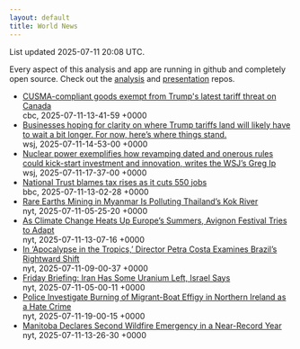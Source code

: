 ```yaml
---
layout: default
title: World News
---
```


<div markdown="0">
<div class="byline small text-muted">List updated <span class="datetime">2025-07-11 20:08 UTC</span>.</div>

<p>Every aspect of this analysis and app are running in github and completely open source. Check out the <a href="https://github.com/Castro-Media/Analysis">analysis</a> and <a href="https://github.com/Castro-Media/TopStoryReview.com">presentation</a> repos.</p>
<ul>
<li><a href='https://www.cbc.ca/news/business/trump-tariff-cusma-1.7582740?cmp=rss'>CUSMA-compliant goods exempt from Trump's latest tariff threat on Canada</a><div class='byline small text-muted'>cbc, <span class="datetime">2025-07-11-13-41-59 +0000</span></div></li>
<li><a href='https://www.wsj.com/economy/trade/trump-tariffs-countries-goods-explained-b9878e1a'>Businesses hoping for clarity on where Trump tariffs land will likely have to wait a bit longer. For now, here&#8217;s where things stand.</a><div class='byline small text-muted'>wsj, <span class="datetime">2025-07-11-14-53-00 +0000</span></div></li>
<li><a href='https://www.wsj.com/economy/trumps-unsung-economic-booster-deregulation-e46bce0b'>Nuclear power exemplifies how revamping dated and onerous rules could kick-start investment and innovation, writes the WSJ&#8217;s Greg Ip</a><div class='byline small text-muted'>wsj, <span class="datetime">2025-07-11-17-37-00 +0000</span></div></li>
<li><a href='https://www.bbc.com/news/articles/clym8029nnvo'>National Trust blames tax rises as it cuts 550 jobs</a><div class='byline small text-muted'>bbc, <span class="datetime">2025-07-11-13-02-28 +0000</span></div></li>
<li><a href='https://www.nytimes.com/2025/07/11/world/asia/myanmar-mining-thailand-china.html'>Rare Earths Mining in Myanmar Is Polluting Thailand&#8217;s Kok River</a><div class='byline small text-muted'>nyt, <span class="datetime">2025-07-11-05-25-20 +0000</span></div></li>
<li><a href='https://www.nytimes.com/2025/07/11/theater/avignon-festival-heat-climate-change.html'>As Climate Change Heats Up Europe&#8217;s Summers, Avignon Festival Tries to Adapt</a><div class='byline small text-muted'>nyt, <span class="datetime">2025-07-11-13-07-16 +0000</span></div></li>
<li><a href='https://www.nytimes.com/2025/07/11/movies/petra-costa-brazil-politics-documentary.html'>In &#8216;Apocalypse in the Tropics,&#8217; Director Petra Costa Examines Brazil&#8217;s Rightward Shift</a><div class='byline small text-muted'>nyt, <span class="datetime">2025-07-11-09-00-37 +0000</span></div></li>
<li><a href='https://www.nytimes.com/2025/07/11/briefing/iran-enriched-uranium-israel-ukraine-spy-france-britain-defense.html'>Friday Briefing: Iran Has Some Uranium Left, Israel Says</a><div class='byline small text-muted'>nyt, <span class="datetime">2025-07-11-05-00-11 +0000</span></div></li>
<li><a href='https://www.nytimes.com/2025/07/11/world/europe/northern-ireland-bonfire-moygashel-migrant-boat.html'>Police Investigate Burning of Migrant-Boat Effigy in Northern Ireland as a Hate Crime</a><div class='byline small text-muted'>nyt, <span class="datetime">2025-07-11-19-00-15 +0000</span></div></li>
<li><a href='https://www.nytimes.com/2025/07/11/world/canada/manitoba-wildfires-2025.html'>Manitoba Declares Second Wildfire Emergency in a Near-Record Year</a><div class='byline small text-muted'>nyt, <span class="datetime">2025-07-11-13-26-30 +0000</span></div></li>
</ul>
</div>

